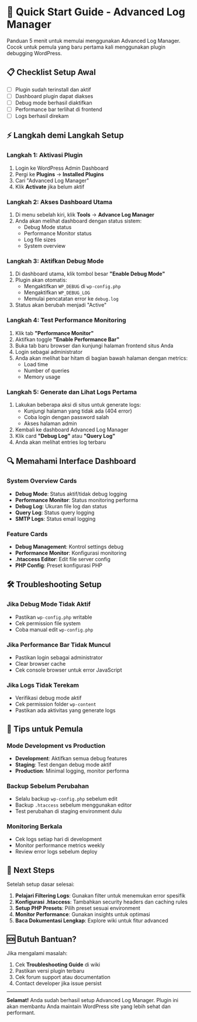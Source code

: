 # 🚀 Quick Start Guide - Advanced Log Manager

Panduan 5 menit untuk memulai menggunakan Advanced Log Manager. Cocok untuk pemula yang baru pertama kali menggunakan plugin debugging WordPress.

## 📋 Checklist Setup Awal

- [ ] Plugin sudah terinstall dan aktif
- [ ] Dashboard plugin dapat diakses
- [ ] Debug mode berhasil diaktifkan
- [ ] Performance bar terlihat di frontend
- [ ] Logs berhasil direkam

## ⚡ Langkah demi Langkah Setup

### Langkah 1: Aktivasi Plugin
1. Login ke WordPress Admin Dashboard
2. Pergi ke **Plugins** → **Installed Plugins**
3. Cari "Advanced Log Manager"
4. Klik **Activate** jika belum aktif

### Langkah 2: Akses Dashboard Utama
1. Di menu sebelah kiri, klik **Tools** → **Advance Log Manager**
2. Anda akan melihat dashboard dengan status sistem:
   - Debug Mode status
   - Performance Monitor status
   - Log file sizes
   - System overview

### Langkah 3: Aktifkan Debug Mode
1. Di dashboard utama, klik tombol besar **"Enable Debug Mode"**
2. Plugin akan otomatis:
   - Mengaktifkan `WP_DEBUG` di `wp-config.php`
   - Mengaktifkan `WP_DEBUG_LOG`
   - Memulai pencatatan error ke `debug.log`
3. Status akan berubah menjadi "Active"

### Langkah 4: Test Performance Monitoring
1. Klik tab **"Performance Monitor"**
2. Aktifkan toggle **"Enable Performance Bar"**
3. Buka tab baru browser dan kunjungi halaman frontend situs Anda
4. Login sebagai administrator
5. Anda akan melihat bar hitam di bagian bawah halaman dengan metrics:
   - Load time
   - Number of queries
   - Memory usage

### Langkah 5: Generate dan Lihat Logs Pertama
1. Lakukan beberapa aksi di situs untuk generate logs:
   - Kunjungi halaman yang tidak ada (404 error)
   - Coba login dengan password salah
   - Akses halaman admin
2. Kembali ke dashboard Advanced Log Manager
3. Klik card **"Debug Log"** atau **"Query Log"**
4. Anda akan melihat entries log terbaru

## 🔍 Memahami Interface Dashboard

### System Overview Cards
- **Debug Mode**: Status aktif/tidak debug logging
- **Performance Monitor**: Status monitoring performa
- **Debug Log**: Ukuran file log dan status
- **Query Log**: Status query logging
- **SMTP Logs**: Status email logging

### Feature Cards
- **Debug Management**: Kontrol settings debug
- **Performance Monitor**: Konfigurasi monitoring
- **.htaccess Editor**: Edit file server config
- **PHP Config**: Preset konfigurasi PHP

## 🛠️ Troubleshooting Setup

### Jika Debug Mode Tidak Aktif
- Pastikan `wp-config.php` writable
- Cek permission file system
- Coba manual edit `wp-config.php`

### Jika Performance Bar Tidak Muncul
- Pastikan login sebagai administrator
- Clear browser cache
- Cek console browser untuk error JavaScript

### Jika Logs Tidak Terekam
- Verifikasi debug mode aktif
- Cek permission folder `wp-content`
- Pastikan ada aktivitas yang generate logs

## 📖 Tips untuk Pemula

### Mode Development vs Production
- **Development**: Aktifkan semua debug features
- **Staging**: Test dengan debug mode aktif
- **Production**: Minimal logging, monitor performa

### Backup Sebelum Perubahan
- Selalu backup `wp-config.php` sebelum edit
- Backup `.htaccess` sebelum menggunakan editor
- Test perubahan di staging environment dulu

### Monitoring Berkala
- Cek logs setiap hari di development
- Monitor performance metrics weekly
- Review error logs sebelum deploy

## 🎯 Next Steps

Setelah setup dasar selesai:

1. **Pelajari Filtering Logs**: Gunakan filter untuk menemukan error spesifik
2. **Konfigurasi .htaccess**: Tambahkan security headers dan caching rules
3. **Setup PHP Presets**: Pilih preset sesuai environment
4. **Monitor Performance**: Gunakan insights untuk optimasi
5. **Baca Dokumentasi Lengkap**: Explore wiki untuk fitur advanced

## 🆘 Butuh Bantuan?

Jika mengalami masalah:
1. Cek **Troubleshooting Guide** di wiki
2. Pastikan versi plugin terbaru
3. Cek forum support atau documentation
4. Contact developer jika issue persist

---

**Selamat!** Anda sudah berhasil setup Advanced Log Manager. Plugin ini akan membantu Anda maintain WordPress site yang lebih sehat dan performant.
